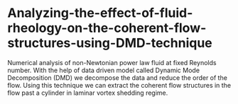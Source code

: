 # Analyzing-the-effect-of-fluid-rheology-on-the-coherent-flow-structures-using-DMD-technique
Numerical analysis of non-Newtonian power law fluid at fixed Reynolds number. With the help of data driven model called Dynamic Mode Decomposition (DMD) we decompose the data and reduce the order of the flow. Using this technique we can extract the coherent flow structures in the flow past a cylinder in laminar vortex shedding regime.

